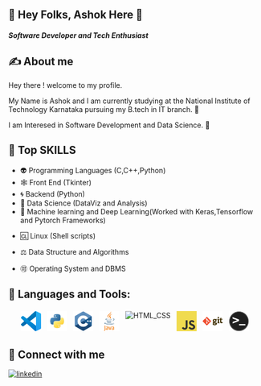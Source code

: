 <!-- ### Hi there 👋
 -->
## :wave: Hey Folks, Ashok Here :hugs:	


##### Software Developer and Tech Enthusiast 
## :writing_hand: About me
Hey there ! welcome to my profile. 

My Name is Ashok and I am currently studying at the National Institute of Technology Karnataka
pursuing my B.tech in IT branch.  :round_pushpin:

I am Interesed in Software Development and Data Science. :gem:



## :aerial_tramway: Top SKILLS
* 👽 Programming Languages (C,C++,Python)
* 🕸️ Front End (Tkinter)
* 🌀 Backend (Python)
* 🐼 Data Science (DataViz and Analysis)
* :robot: Machine learning and Deep Learning(Worked with Keras,Tensorflow and Pytorch Frameworks)
<!-- * :computer: Problem Solving ([Leetcode](https://leetcode.com/sam_8873/) & [GeeksForGeeks](https://auth.geeksforgeeks.org/user/sam_8873/practice/)) -->
* 🆑 Linux (Shell scripts)

* ⚖️ Data Structure and Algorithms
* 🉑 Operating System and DBMS
<!-- * 💢 Computer Networks  -->




## :dart: Languages and Tools:
<p align="center">
 
 <img src="https://raw.githubusercontent.com/github/explore/80688e429a7d4ef2fca1e82350fe8e3517d3494d/topics/visual-studio-code/visual-studio-code.png" alt="VS Code" height="40" style="vertical-align:top; margin:4px">
 
 <img src="https://raw.githubusercontent.com/github/explore/80688e429a7d4ef2fca1e82350fe8e3517d3494d/topics/python/python.png" alt="Python" height="40" style="vertical-align:top; margin:4px">
 
<img src="https://raw.githubusercontent.com/github/explore/80688e429a7d4ef2fca1e82350fe8e3517d3494d/topics/cpp/cpp.png" alt="C++" height="40" style="vertical-align:top; margin:4px">
 
<img src="https://raw.githubusercontent.com/github/explore/80688e429a7d4ef2fca1e82350fe8e3517d3494d/topics/java/java.png" alt="Java" height="40" style="vertical-align:top; margin:4px">
 
 
<img src="https://upload.wikimedia.org/wikipedia/commons/thumb/1/10/CSS3_and_HTML5_logos_and_wordmarks.svg/791px-CSS3_and_HTML5_logos_and_wordmarks.svg.png" alt="HTML_CSS" height="40" style="vertical-align:top; margin:4px">
 
<img src="https://raw.githubusercontent.com/github/explore/80688e429a7d4ef2fca1e82350fe8e3517d3494d/topics/javascript/javascript.png" alt="Javascript" height="40" style="vertical-align:top; margin:4px">
 
<img src="https://raw.githubusercontent.com/github/explore/80688e429a7d4ef2fca1e82350fe8e3517d3494d/topics/git/git.png" alt="Git" height="40" style="vertical-align:top; margin:4px">
 
<img src="https://raw.githubusercontent.com/github/explore/80688e429a7d4ef2fca1e82350fe8e3517d3494d/topics/terminal/terminal.png" alt="Linux" height="40" style="vertical-align:top; margin:4px">
 
</p>

## :handshake:	Connect with me
<!-- [<img src='https://cdn.jsdelivr.net/npm/simple-icons@3.0.1/icons/github.svg' alt='github' height='30'>](https://github.com/anand-kumar007)] -->
[<img src='https://cdn.jsdelivr.net/npm/simple-icons@3.0.1/icons/linkedin.svg' alt='linkedin' height='30'>](https://www.linkedin.com/in/anand-kumar-620aa41b0)



<!-- 
**ashok-2001/ashok-2001** is a ✨ _special_ ✨ repository because its `README.md` (this file) appears on your GitHub profile.

Here are some ideas to get you started:

- 🔭 I’m currently working on ...
- 🌱 I’m currently learning ...
- 👯 I’m looking to collaborate on ...
- 🤔 I’m looking for help with ...
- 💬 Ask me about ...
- 📫 How to reach me: ...
- 😄 Pronouns: ...
- ⚡ Fun fact: ...

 -->
